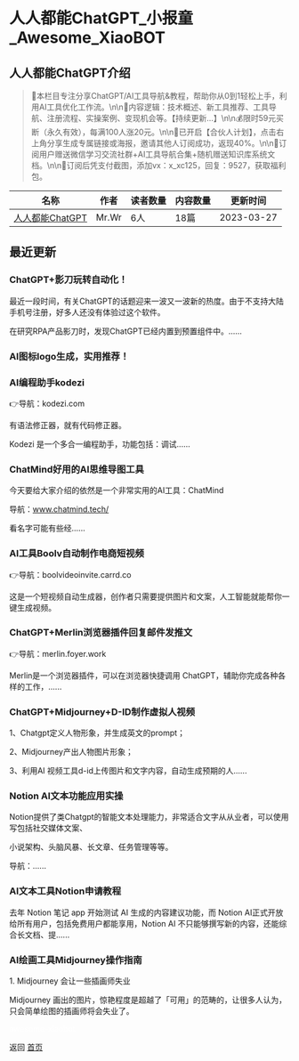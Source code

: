 # 人人都能ChatGPT_小报童_Awesome_XiaoBOT

## 人人都能ChatGPT介绍
> 📌本栏目专注分享ChatGPT/AI工具导航&教程，帮助你从0到1轻松上手，利用AI工具优化工作流。\n\n📖内容逻辑：技术概述、新工具推荐、工具导航、注册流程、实操案例、变现机会等。【持续更新…】\n\n💰限时59元买断（永久有效），每满100人涨20元。\n\n🤝已开启【合伙人计划】，点击右上角分享生成专属链接或海报，邀请其他人订阅成功，返现40%。\n\n🎁订阅用户赠送微信学习交流社群+AI工具导航合集+随机赠送知识库系统文档。\n\n💬订阅后凭支付截图，添加vx：x_xc125，回复：9527，获取福利包。  
  


|名称|作者|读者数量|内容数量|更新时间|
|---|---|---|---|---|
|[人人都能ChatGPT](https://xiaobot.net/p/QDOPENAI?refer=0b133df9-27dc-423b-8101-639049001c13)|Mr.Wr|6人|18篇|2023-03-27|

## 最近更新
### ChatGPT+影刀玩转自动化！

最近一段时间，有关ChatGPT的话题迎来一波又一波新的热度。由于不支持大陆手机号注册，好多人还没有体验过这个软件。

在研究RPA产品影刀时，发现ChatGPT已经内置到预置组件中。......

### AI图标logo生成，实用推荐！

### AI编程助手kodezi

👉导航：kodezi.com

有语法修正器，就有代码修正器。

Kodezi 是一个多合一编程助手，功能包括：调试......

### ChatMind好用的AI思维导图工具

今天要给大家介绍的依然是一个非常实用的AI工具：ChatMind

导航：www.chatmind.tech/

看名字可能有些经......

### AI工具Boolv自动制作电商短视频

👉导航：boolvideoinvite.carrd.co

这是一个短视频自动生成器，创作者只需要提供图片和文案，人工智能就能帮你一键生成视频。

### ChatGPT+Merlin浏览器插件回复邮件发推文

👉导航：merlin.foyer.work

Merlin是一个浏览器插件，可以在浏览器快捷调用 ChatGPT，辅助你完成各种各样的工作，......

### ChatGPT+Midjourney+D-ID制作虚拟人视频

1、Chatgpt定义人物形象，并生成英文的prompt；

2、Midjourney产出人物图片形象；

3、利用AI 视频工具d-id上传图片和文字内容，自动生成预期的人......

### Notion AI文本功能应用实操

Notion提供了类Chatgpt的智能文本处理能力，非常适合文字从从业者，可以使用写包括社交媒体文案、

小说架构、头脑风暴、长文章、任务管理等等。

导航：......

### AI文本工具Notion申请教程

去年 Notion 笔记 app 开始测试 AI 生成的内容建议功能，而 Notion AI正式开放给所有用户，包括免费用户都能享用，Notion AI
不只能够撰写新的内容，还能综合长文档、提......

### AI绘画工具Midjourney操作指南

1\. Midjourney 会让一些插画师失业

Midjourney 画出的图片，惊艳程度是超越了「可用」的范畴的，让很多人认为，只会简单绘图的插画师将会失业了。


<a href="https://github.com/Reno9527/awesome-xiaobot" style="color: white; text-decoration: none;">awesome-xiaobot</a>

返回 [首页](../README.md)
